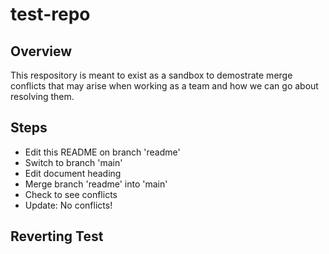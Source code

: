 # test-repo

## Overview

This respository is meant to exist as a sandbox to demostrate merge conflicts that may arise when working as a team and how we can go about resolving them.

## Steps

- Edit this README on branch 'readme'
- Switch to branch 'main'
- Edit document heading
- Merge branch 'readme' into 'main'
- Check to see conflicts
- Update: No conflicts!

## Reverting Test
